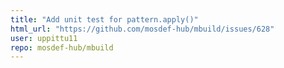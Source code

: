 ```yaml
---
title: "Add unit test for pattern.apply()"
html_url: "https://github.com/mosdef-hub/mbuild/issues/628"
user: uppittu11
repo: mosdef-hub/mbuild
---
```


